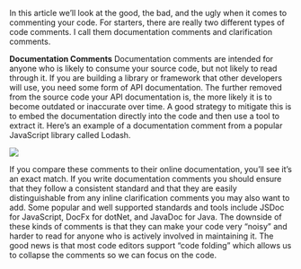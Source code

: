 In this article we’ll look at the good, the bad, and the ugly when it comes to commenting your code.
For starters, there are really two different types of code comments. I call them documentation comments and clarification comments.

**Documentation Comments** 
Documentation comments are intended for anyone who is likely to consume your source code, but not likely to read through it. If you are building a library or framework that other developers will use, you need some form of API documentation.
The further removed from the source code your API documentation is, the more likely it is to become outdated or inaccurate over time. A good strategy to mitigate this is to embed the documentation directly into the code and then use a tool to extract it.
Here’s an example of a documentation comment from a popular JavaScript library called Lodash.

![](https://www.impactbnd.com/hs-fs/hub/145335/file-1714261536-jpg)

If you compare these comments to their online documentation, you’ll see it’s an exact match.
If you write documentation comments you should ensure that they follow a consistent standard and that they are easily distinguishable from any inline clarification comments you may also want to add. Some popular and well supported standards and tools include JSDoc for JavaScript, DocFx for dotNet, and JavaDoc for Java.
The downside of these kinds of comments is that they can make your code very “noisy” and harder to read for anyone who is actively involved in maintaining it. The good news is that most code editors support “code folding” which allows us to collapse the comments so we can focus on the code.
